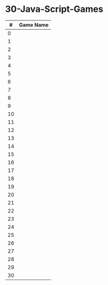 # 30-Java-Script-Games


| #  | Game Name |
| ------------- | ------------- |
| 0  |  |
| 1  |  |
| 2  |  |
| 3  |  |
| 4  |  |
| 5  |  |
| 6  |  |
| 7  |  |
| 8  |  |
| 9  |  |
| 10  |  |
| 11  |  |
| 12  |  |
| 13  |  |
| 14  |  |
| 15  |  |
| 16  |  |
| 17  |  |
| 18  |  |
| 19  |  |
| 20  |  |
| 21  |  |
| 22  |  |
| 23  |  |
| 24  |  |
| 25  |  |
| 26  |  |
| 27  |  |
| 28  |  |
| 29  |  |
| 30  |  |
